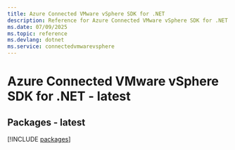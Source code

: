 ```yaml
---
title: Azure Connected VMware vSphere SDK for .NET
description: Reference for Azure Connected VMware vSphere SDK for .NET
ms.date: 07/09/2025
ms.topic: reference
ms.devlang: dotnet
ms.service: connectedvmwarevsphere
---
```

# Azure Connected VMware vSphere SDK for .NET - latest
## Packages - latest
[!INCLUDE [packages](connected-vmware-vsphere-index.md)]